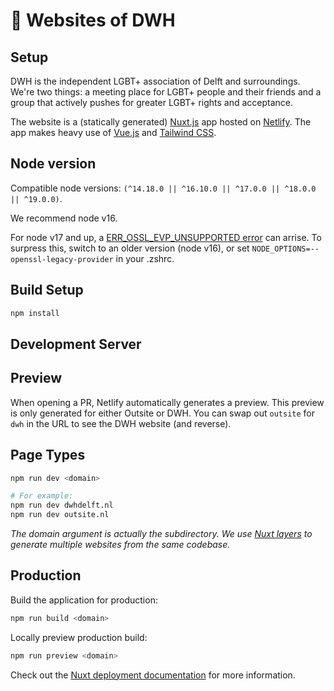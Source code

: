 # 🌈 Websites of DWH

## Setup

DWH is the independent LGBT+ association of Delft and surroundings.
We're two things: a meeting place for LGBT+ people and their friends and a group that actively
pushes for greater LGBT+ rights and acceptance.

The website is a (statically generated) [Nuxt.js](https://nuxtjs.org) app hosted on [Netlify](https://netlify.com).
The app makes heavy use of [Vue.js](https://vuejs.org/) and [Tailwind CSS](https://tailwindcss.com/).


## Node version
Compatible node versions: `(^14.18.0 || ^16.10.0 || ^17.0.0 || ^18.0.0 || ^19.0.0)`.

We recommend node v16.

For node v17 and up, a [ERR_OSSL_EVP_UNSUPPORTED error](https://stackoverflow.com/questions/69394632/webpack-build-failing-with-err-ossl-evp-unsupported) can arrise. To surpress this, switch to an older version (node v16), or set `NODE_OPTIONS=--openssl-legacy-provider` in your .zshrc.

## Build Setup

```bash
npm install
```

## Development Server

## Preview
When opening a PR, Netlify automatically generates a preview. This preview is only generated for either Outsite or DWH.
You can swap out `outsite` for `dwh` in the URL to see the DWH website (and reverse).

## Page Types

```bash
npm run dev <domain>

# For example:
npm run dev dwhdelft.nl
npm run dev outsite.nl
```

_The domain argument is actually the subdirectory. We use [Nuxt layers](https://nuxt.com/docs/getting-started/layers) to generate multiple websites from the same codebase._

## Production

Build the application for production:

```bash
npm run build <domain>
```

Locally preview production build:

```bash
npm run preview <domain>
```

Check out the [Nuxt deployment documentation](https://nuxt.com/docs/getting-started/deployment) for more information.
